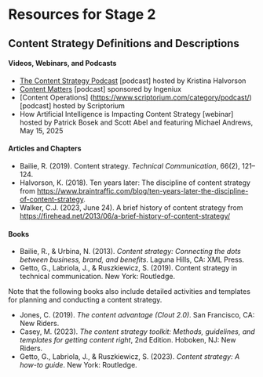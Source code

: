 # Resources for Stage 2

## Content Strategy Definitions and Descriptions

#### Videos, Webinars, and Podcasts
* [The Content Strategy Podcast](https://www.braintraffic.com/podcast) [podcast] hosted by Kristina Halvorson
* [Content Matters](https://creators.spotify.com/pod/profile/content-matters/) [podcast] sponsored by Ingeniux
* [Content Operations] (https://www.scriptorium.com/category/podcast/) [podcast] hosted by Scriptorium
* How Artificial Intelligence is Impacting Content Strategy [webinar] hosted by Patrick Bosek and Scott Abel and featuring Michael Andrews, May 15, 2025

#### Articles and Chapters
* Bailie, R. (2019). Content strategy. *Technical Communication*, 66(2), 121–124.
* Halvorson, K. (2018). Ten years later: The discipline of content strategy from https://www.braintraffic.com/blog/ten-years-later-the-discipline-of-content-strategy.
* Walker, C.J. (2023, June 24). A brief history of content strategy from https://firehead.net/2013/06/a-brief-history-of-content-strategy/

#### Books
* Bailie, R., & Urbina, N. (2013). *Content strategy: Connecting the dots between business, brand, and benefits*. Laguna Hills, CA: XML Press.
* Getto, G., Labriola, J., & Ruszkiewicz, S. (2019). Content strategy in technical communication. New York: Routledge.
  
Note that the following books also include detailed activities and templates for planning and conducting a content strategy.
* Jones, C. (2019). *The content advantage (Clout 2.0)*. San Francisco, CA: New Riders.
* Casey, M. (2023). *The content strategy toolkit: Methods, guidelines, and templates for getting content right*, 2nd Edition. Hoboken, NJ: New Riders.
* Getto, G., Labriola, J., & Ruszkiewicz, S. (2023). *Content strategy: A how-to guide*. New York: 
Routledge.


